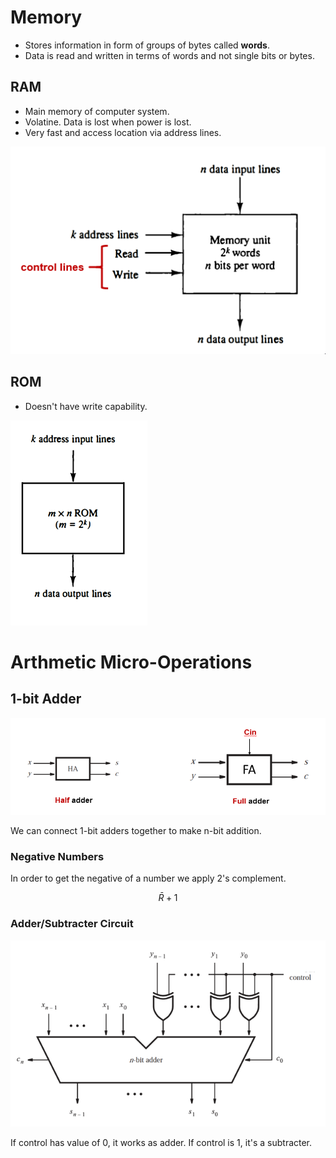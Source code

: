 # Memory
- Stores information in form of groups of bytes called **words**.
- Data is read and written in terms of words and not single bits or bytes.

## RAM
- Main memory of computer system.
- Volatine. Data is lost when power is lost.
- Very fast and access location via address lines.

![picture 1](assets/lecture2-ram.png)  

## ROM
- Doesn't have write capability.

![picture 2](assets/lecture2-rom.png)  

# Arthmetic Micro-Operations

## 1-bit Adder
![picture 3](assets/lecture2-1bit-adder.png)  

We can connect 1-bit adders together to make n-bit addition.

### Negative Numbers
In order to get the negative of a number we apply 2's complement.

$$ \bar{R} +1 $$

### Adder/Subtracter Circuit
![picture 4](assets/lecture2-adder-subtracter.png)  

If control has value of $0$, it works as adder. If control is $1$, it's a subtracter.
